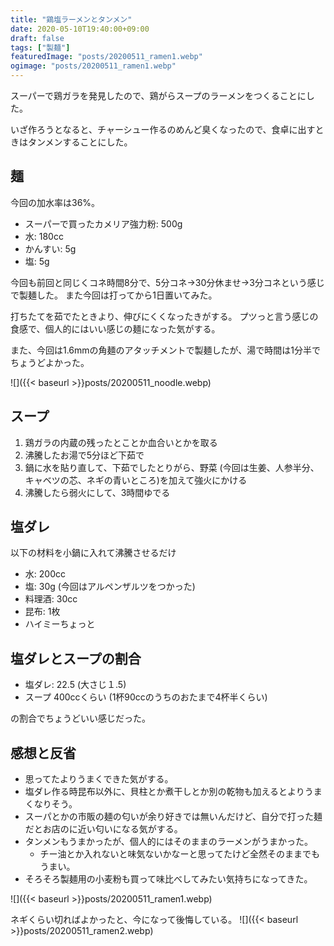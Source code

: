 ```yaml
---
title: "鶏塩ラーメンとタンメン"
date: 2020-05-10T19:40:00+09:00
draft: false
tags: ["製麺"]
featuredImage: "posts/20200511_ramen1.webp"
ogimage: "posts/20200511_ramen1.webp"
---
```


スーパーで鶏ガラを発見したので、鶏がらスープのラーメンをつくることにした。

いざ作ろうとなると、チャーシュー作るのめんど臭くなったので、食卓に出すときはタンメンすることにした。

## 麺
今回の加水率は36%。

- スーパーで買ったカメリア強力粉: 500g
- 水: 180cc
- かんすい: 5g
- 塩: 5g

今回も前回と同じくコネ時間8分で、5分コネ→30分休ませ→3分コネという感じで製麺した。
また今回は打ってから1日置いてみた。

打ちたてを茹でたときより、伸びにくくなったきがする。
プツっと言う感じの食感で、個人的にはいい感じの麺になった気がする。

また、今回は1.6mmの角麺のアタッチメントで製麺したが、湯で時間は1分半でちょうどよかった。

![]({{< baseurl >}}posts/20200511_noodle.webp)

## スープ
1. 鶏ガラの内蔵の残ったとことか血合いとかを取る
1. 沸騰したお湯で5分ほど下茹で
1. 鍋に水を貼り直して、下茹でしたとりがら、野菜 (今回は生姜、人参半分、キャベツの芯、ネギの青いところ)を加えて強火にかける
1. 沸騰したら弱火にして、3時間ゆでる

## 塩ダレ
以下の材料を小鍋に入れて沸騰させるだけ
- 水: 200cc
- 塩: 30g (今回はアルペンザルツをつかった)
- 料理酒: 30cc
- 昆布: 1枚
- ハイミーちょっと

## 塩ダレとスープの割合
- 塩ダレ: 22.5 (大さじ１.5)
- スープ 400ccくらい (1杯90ccのうちのおたまで4杯半くらい)

の割合でちょうどいい感じだった。

## 感想と反省
- 思ってたよりうまくできた気がする。
- 塩ダレ作る時昆布以外に、貝柱とか煮干しとか別の乾物も加えるとよりうまくなりそう。
- スーパとかの市販の麺の匂いが余り好きでは無いんだけど、自分で打った麺だとお店のに近い匂いになる気がする。
- タンメンもうまかったが、個人的にはそのままのラーメンがうまかった。
   - チー油とか入れないと味気ないかなーと思ってたけど全然そのままでもうまい。
- そろそろ製麺用の小麦粉も買って味比べしてみたい気持ちになってきた。

![]({{< baseurl >}}posts/20200511_ramen1.webp)

ネギくらい切ればよかったと、今になって後悔している。
![]({{< baseurl >}}posts/20200511_ramen2.webp)
